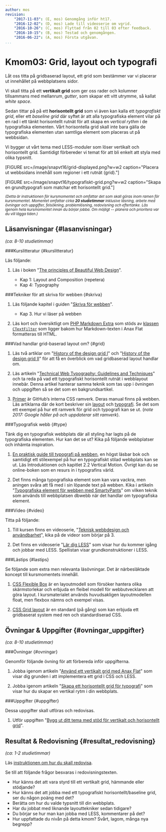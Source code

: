 ```yaml
---
author: mos
revision:
    "2017-11-03": (E, mos) Genomgång inför ht17.
    "2016-12-02": (D, mos) Lade till videoserie om vgrid.
    "2016-10-26": (C, mos) Flyttad från 02 till 03 efter feedback.
    "2016-10-15": (B, mos) Testad och genomgången.
    "2016-06-22": (A, mos) Första utgåvan.
...
```

Kmom03: Grid, layout och typografi
====================================

Låt oss titta på gridbaserad layout, ett grid som bestämmer var vi placerar ut innehållet på webbplatsens sidor.

Vi skall titta på ett **vertikalt grid** som ger oss rader och kolumner tillsammans med mellanrum¸ *gutter*, som skapar ett vitt utrymme, så kallat *white space*.

Sedan tittar på på ett **horisontellt grid** som vi även kan kalla ett *typografiskt grid*, eller ett *baseline grid* där syftet är att alla typografiska element vilar på en rad i ett tänkt horisontellt rutnät för att skapa en *vertical rythm* i de typografiska elementen. Vårt horisontella grid skall inte bara gälla de typografiska elementen utan samtliga element som placeras ut på webbsidan.

Vi bygger ut vårt tema med LESS-moduler som löser vertikalt och horisontellt grid. Samtidigt förbereder vi temat för att bli enkelt att styla med olika typsnitt.



<!--more-->

[FIGURE src=/image/snapvt16/grid-displayed.png?w=w2 caption="Placera ut webbsidans innehåll som regioner i ett rutnät (grid)."]

[FIGURE src=/image/snapvt16/typografiskt-grid.png?w=w2 caption="Skapa en grundtypografi som matchar ett horisontellt grid."]

<small><i>(Detta är instruktionen för kursmomentet och omfattar det som skall göras inom ramen för kursmomentet. Momentet omfattar cirka **20 studietimmar** inklusive läsning, arbete med övningar och uppgifter, felsökning, problemlösning, redovisning och eftertanke. Läs igenom hela kursmomentet innan du börjar jobba. Om möjligt -- planera och prioritera var du vill lägga tiden.)</i></small>



Läsanvisningar  {#lasanvisningar}
---------------------------------

*(ca: 8-10 studietimmar)*


###Kurslitteratur  {#kurslitteratur}

Läs följande:

1. Läs i boken "[The principles of Beautiful Web Design](kunskap/boken-the-principles-of-beautiful-web-design)".

    * Kap 1: Layout and Composition (repetera)
    * Kap 4: Typography



###Tekniker för att skriva för webben {#skriva}

1. Läs följande kapitel i guiden "[Skriva för webben](https://www.iis.se/lar-dig-mer/guider/hur-man-skriver-for-webben/)".

    * Kap 3. Hur vi läser på webben

1. Läs kort och översiktligt om [PHP Markdown Extra](https://michelf.ca/projects/php-markdown/extra/) som stöds av [klassen `CTextFilter`](https://github.com/mosbth/ctextfilter) som ligger bakom hur Markdown-texten i Anax Flat formatteras till HTML.



<!--
###Webbdesign och användbarhet {#webbdesign}

Det finns inga artiklar.

Läs följande artiklar.

* Nilesen gridlayout
-->


###Vad handlar grid-baserad layout om? {#grid}

1. Läs två artiklar om "[History of the design grid I](https://99designs.com/blog/tips/history-of-the-grid-part-1/)" och "[History of the design grid II](https://blog.99cluster.com/blog/tips/history-of-the-grid-part-2/)" för att få en överblick om vad gridbaserad layout handlar om.

1. Läs artikeln "[Technical Web Typography: Guidelines and Techniques](http://coding.smashingmagazine.com/2011/03/14/technical-web-typography-guidelines-and-techniques/)" och ta reda på vad ett typografiskt horisontellt rutnät i webblayout innebär. Denna artikel hanterar samma teknik som tas upp i övningen och uppgiften så se det som en bakgrundsartikel.

1. [Primer](http://primercss.io/) är GitHub’s interna CSS ramverk. Deras manual finns på webben. Läs artiklarna där de kort beskriver sin [layout](http://primercss.io/archive/layout/) och [typografi](http://primercss.io/archive/type/). Se det som ett exempel på hur ett ramverk för grid och typografi kan se ut. (_note 2017: Google håller på och uppdaterar sitt ramverk_).



###Typografisk webb {#type}

Tänk dig en typografisk webbplats där all styling har lagts på de typografiska elementen. Hur kan det se ut? Kika på följande webbplatser och inhämta inspiration.

1. [En praktisk guide till typografi på webben](http://webtypography.net/), en högst läsbar bok och samtidigt ett stilexempel på hur en typografiskt stilad webbplats kan se ut. Läs Introduktionen och kapitlet 2.2 Vertical Motion. Övrigt kan du se online-boken som en resurs in i typografins värld.

1. Det finns många typografiska element som kan vara vackra, men aningen svåra att få med i sin löpande text på webben. Kika i artikeln "[Typografiska element för webben med SmartyPants](coachen/typografiska-element-med-smartypants)" om vilken teknik som används till webbplatsen dbwebb när det handlar om typografiska element.



###Video  {#video}

Titta på följande:

1. Till kursen finns en videoserie, "[Teknisk webbdesign och användbarhet](https://www.youtube.com/playlist?list=PLKtP9l5q3ce93K_FQtlmz2rcaR_BaKIET)", kika på de videor som börjar på 3.

1. Det finns en videoserie "[Lär dig LESS](https://www.youtube.com/playlist?list=PLKtP9l5q3ce-kTE6oaXLUNqII3cgTheEi)" som visar hur du kommer igång och jobbar med LESS. Spellistan visar grundkonstruktioner i LESS.



###Lästips {#lastips}

Se följande som extra men relevanta läsövningar. Det är närbesläktade koncept till kursmomentets innehåll.

1. [CSS Flexible Box](https://developer.mozilla.org/en-US/docs/Web/CSS/CSS_Flexible_Box_Layout/Using_CSS_flexible_boxes) är en layoutmodell som försöker hantera olika skärmstorlekar och erbjuda en fleibel modell för webbutvecklaren att göra layout. I kursmaterialet används huvudsakligen layoutmodellen float, men flexbox nämns och exempel visas.

1. [CSS Grid layout](https://developer.mozilla.org/en-US/docs/Web/CSS/CSS_Grid_Layout) är en standard (på gång) som kan erbjuda ett gridbaserat system med ren och standardiserad CSS.



Övningar & Uppgifter  {#ovningar_uppgifter}
-------------------------------------------

*(ca: 8-10 studietimmar)*



###Övningar {#ovningar}

Genomför följande övning för att förbereda inför uppgifterna.

1. Jobba igenom artikeln "[Använd ett vertikalt grid med Anax Flat](kunskap/anvand-vertikalt-grid-med-anax-flat)" som visar dig grunden i att implementera ett grid i CSS och LESS.

1. Jobba igenom artikeln "[Skapa ett horisontellt grid för typografi](kunskap/skapa-ett-horisontellt-grid-for-typografi)" som visar hur du skapar en vertikal rytm i din webbplats.



###Uppgifter {#uppgifter}

Dessa uppgifter skall utföras och redovisas.

1. Utför uppgiften "[Bygg ut ditt tema med stöd för vertikalt och horisontellt grid](uppgift/me-sida-med-grid)".



Resultat & Redovisning  {#resultat_redovisning}
-----------------------------------------------

*(ca: 1-2 studietimmar)*

Läs [instruktionen om hur du skall redovisa](./../redovisa).

Se till att följande frågor besvaras i redovisningstexten.

* Hur känns det att vara styrd till ett vertikalt grid, hämmande eller stödjande?
* Hur känns det att jobba med ett typografiskt horisontellt/baseline grid, ser du någon poäng med det?
* Berätta om hur du valde typsnitt till din webbplats.
* Har du jobbat med liknande layouttekniker sedan tidigare?
* Du börjar se hur man kan jobba med LESS, kommentarer på det?
* Hur uppfattade du nivån på detta kmom? Svårt, lagom, många nya begrepp?
